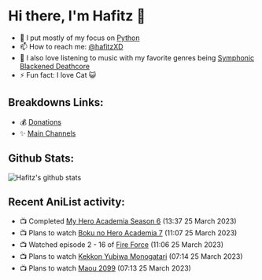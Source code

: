 # Hi there, I'm Hafitz 👋
- 🐍 I put mostly of my focus on [Python](https://python.org)
- 📫 How to reach me: [@hafitzXD](https://t.me/hafitzXD)
- 🎵 I also love listening to music with my favorite genres being [Symphonic Blackened Deathcore](https://youtu.be/qyYmS_iBcy4)
- ⚡ Fun fact: I love Cat 😺

## Breakdowns Links:
- 💰 [Donations](https://t.me/TheBreakdowns/2)
- ✨ [Main Channels](https://t.me/TheBreakdowns)

## Github Stats:
![Hafitz's github stats](https://github-readme-stats.vercel.app/api?username=breakdowns&show_icons=true&count_private=true&bg_color=00000000&text_color=777)

## Recent AniList activity:
<!-- ANILIST_ACTIVITY:start -->

-   📺 Completed [My Hero Academia Season 6](https://anilist.co/anime/139630) (13:37 25 March 2023)
-   📺 Plans to watch [Boku no Hero Academia 7](https://anilist.co/anime/163139) (11:07 25 March 2023)
-   📺 Watched episode 2 - 16 of [Fire Force](https://anilist.co/anime/105310) (11:06 25 March 2023)
-   📺 Plans to watch [Kekkon Yubiwa Monogatari](https://anilist.co/anime/160389) (07:14 25 March 2023)
-   📺 Plans to watch [Maou 2099](https://anilist.co/anime/163135) (07:13 25 March 2023)

<!-- ANILIST_ACTIVITY:end -->
